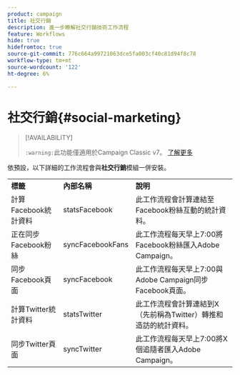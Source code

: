 ```yaml
---
product: campaign
title: 社交行銷
description: 進一步瞭解社交行銷技術工作流程
feature: Workflows
hide: true
hidefromtoc: true
source-git-commit: 776c664a99721063dce5fa003cf40c81d94f8c78
workflow-type: tm+mt
source-wordcount: '122'
ht-degree: 6%

---
```



# 社交行銷{#social-marketing}



>[!AVAILABILITY]
>
>`:warning:`此功能僅適用於Campaign Classic v7。 [了解更多](../../social/using/about-social-marketing.md)

依預設，以下詳細的工作流程會與&#x200B;**社交行銷**&#x200B;模組一併安裝。

<table> 
 <tbody> 
  <tr> 
   <td> <strong>標籤</strong><br /> </td> 
   <td> <strong>內部名稱</strong><br /> </td> 
   <td> <strong>說明</strong><br /> </td> 
  </tr> 
  <tr> 
   <td> <span class="uicontrol">計算Facebook統計資料</span> <br /> </td> 
   <td> <span class="uicontrol">statsFacebook</span> <br /> </td> 
   <td> 此工作流程會計算連結至Facebook粉絲互動的統計資料。<br /> </td> 
  </tr> 
  <tr> 
   <td> <span class="uicontrol">正在同步Facebook粉絲</span> <br /> </td> 
   <td> <span class="uicontrol">syncFacebookFans</span> <br /> </td> 
   <td> 此工作流程每天早上7:00將Facebook粉絲匯入Adobe Campaign。<br /> </td> 
  </tr> 
  <tr> 
   <td> <span class="uicontrol">同步Facebook頁面</span> <br /> </td> 
   <td> <span class="uicontrol">syncFacebook</span> <br /> </td> 
   <td> 此工作流程每天早上7:00與Adobe Campaign同步Facebook頁面。<br /> </td> 
  </tr> 
  <tr> 
   <td> <span class="uicontrol">計算Twitter統計資料</span> <br /> </td> 
   <td> <span class="uicontrol">statsTwitter</span> <br /> </td> 
   <td> 此工作流程會計算連結到X （先前稱為Twitter）轉推和造訪的統計資料。<br /> </td> 
  </tr> 
  <tr> 
   <td> <span class="uicontrol">同步Twitter頁面</span> <br /> </td> 
   <td> <span class="uicontrol">syncTwitter</span> <br /> </td> 
   <td> 此工作流程每天早上7:00將X個追隨者匯入Adobe Campaign。<br /> </td> 
  </tr> 
 </tbody> 
</table>

